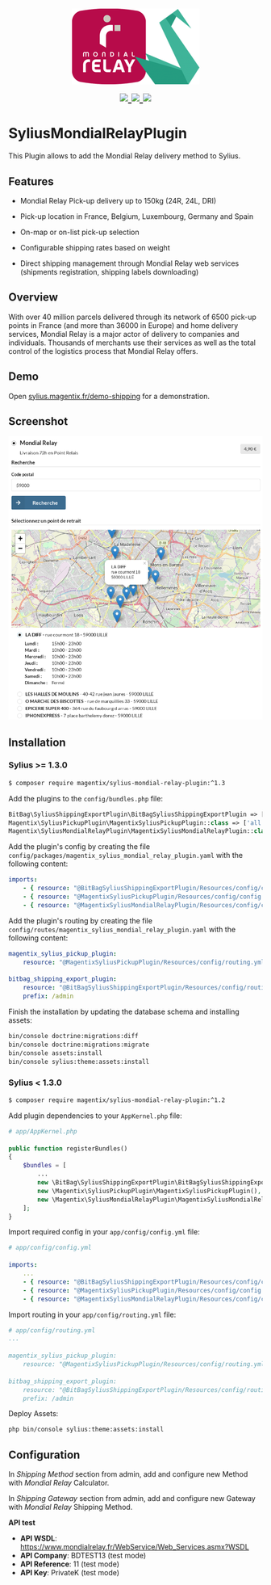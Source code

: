 <h1 align="center">
    <img src="doc/images/mondial-relay-sylius.png" alt="Mondial Relay for Sylius"/>
    <br />
    <a href="https://packagist.org/packages/magentix/sylius-mondial-relay-plugin" target="_blank">
        <img src="https://poser.pugx.org/magentix/sylius-mondial-relay-plugin/v/stable" />
    </a>
    <a href="https://packagist.org/packages/magentix/sylius-mondial-relay-plugin" target="_blank">
        <img src="https://poser.pugx.org/magentix/sylius-mondial-relay-plugin/downloads" />
    </a>
    <a href="https://packagist.org/packages/magentix/sylius-mondial-relay-plugin" target="_blank">
        <img src="https://poser.pugx.org/magentix/sylius-mondial-relay-plugin/license" />
    </a>
</h1>

# SyliusMondialRelayPlugin

This Plugin allows to add the Mondial Relay delivery method to Sylius.

## Features

* Mondial Relay Pick-up delivery up to 150kg (24R, 24L, DRI)

* Pick-up location in France, Belgium, Luxembourg, Germany and Spain

* On-map or on-list pick-up selection

* Configurable shipping rates based on weight

* Direct shipping management through Mondial Relay web services (shipments registration, shipping labels downloading)

## Overview

With over 40 million parcels delivered through its network of 6500 pick-up points in France (and more than 36000 in Europe) and home delivery services, Mondial Relay is a major actor of delivery to companies and individuals. Thousands of merchants use their services as well as the total control of the logistics process that Mondial Relay offers.

## Demo

Open [sylius.magentix.fr/demo-shipping](https://sylius.magentix.fr/demo-shipping) for a demonstration.

## Screenshot

![Alt text](doc/images/shipping.png "Mondial Relay Shipping Method")

## Installation

### Sylius >= 1.3.0

```bash
$ composer require magentix/sylius-mondial-relay-plugin:^1.3
```
    
Add the plugins to the `config/bundles.php` file:

```php
BitBag\SyliusShippingExportPlugin\BitBagSyliusShippingExportPlugin => ['all' => true],
Magentix\SyliusPickupPlugin\MagentixSyliusPickupPlugin::class => ['all' => true],
Magentix\SyliusMondialRelayPlugin\MagentixSyliusMondialRelayPlugin::class => ['all' => true],
```

Add the plugin's config by creating the file `config/packages/magentix_sylius_mondial_relay_plugin.yaml` with the following content:

```yaml
imports:
    - { resource: "@BitBagSyliusShippingExportPlugin/Resources/config/config.yml" }
    - { resource: "@MagentixSyliusPickupPlugin/Resources/config/config.yml" }
    - { resource: "@MagentixSyliusMondialRelayPlugin/Resources/config/config.yml" }
```
    
Add the plugin's routing by creating the file `config/routes/magentix_sylius_mondial_relay_plugin.yaml` with the following content:

```yaml
magentix_sylius_pickup_plugin:
    resource: "@MagentixSyliusPickupPlugin/Resources/config/routing.yml"
    
bitbag_shipping_export_plugin:
    resource: "@BitBagSyliusShippingExportPlugin/Resources/config/routing.yml"
    prefix: /admin
```

Finish the installation by updating the database schema and installing assets:

```bash
bin/console doctrine:migrations:diff
bin/console doctrine:migrations:migrate
bin/console assets:install
bin/console sylius:theme:assets:install
```

### Sylius < 1.3.0

```bash
$ composer require magentix/sylius-mondial-relay-plugin:^1.2
```

Add plugin dependencies to your `AppKernel.php` file:

```php
# app/AppKernel.php

public function registerBundles()
{
    $bundles = [
        ...
        new \BitBag\SyliusShippingExportPlugin\BitBagSyliusShippingExportPlugin(),
        new \Magentix\SyliusPickupPlugin\MagentixSyliusPickupPlugin(),
        new \Magentix\SyliusMondialRelayPlugin\MagentixSyliusMondialRelayPlugin(),
    ];
}
```

Import required config in your `app/config/config.yml` file:

```yaml
# app/config/config.yml

imports:
    ...
    - { resource: "@BitBagSyliusShippingExportPlugin/Resources/config/config.yml" }
    - { resource: "@MagentixSyliusPickupPlugin/Resources/config/config.yml" }
    - { resource: "@MagentixSyliusMondialRelayPlugin/Resources/config/config.yml" }
```
    
Import routing in your `app/config/routing.yml` file:

```yaml
# app/config/routing.yml
...

magentix_sylius_pickup_plugin:
    resource: "@MagentixSyliusPickupPlugin/Resources/config/routing.yml"
    
bitbag_shipping_export_plugin:
    resource: "@BitBagSyliusShippingExportPlugin/Resources/config/routing.yml"
    prefix: /admin
```

Deploy Assets:

```bash
php bin/console sylius:theme:assets:install
```

## Configuration

In *Shipping Method* section from admin, add and configure new Method with *Mondial Relay* Calculator.

In *Shipping Gateway* section from admin, add and configure new Gateway with *Mondial Relay* Shipping Method.

**API test**

* **API WSDL**: https://www.mondialrelay.fr/WebService/Web_Services.asmx?WSDL
* **API Company**: BDTEST13 (test mode)
* **API Reference**: 11 (test mode)
* **API Key**: PrivateK (test mode)